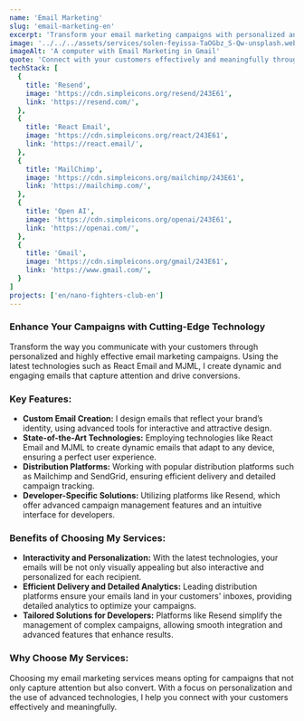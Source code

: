 ```yaml
---
name: 'Email Marketing'
slug: 'email-marketing-en'
excerpt: 'Transform your email marketing campaigns with personalized and dynamic emails, utilizing the latest technologies and leading distribution platforms.'
image: '../../../assets/services/solen-feyissa-TaOGbz_S-Qw-unsplash.webp'
imageAlt: 'A computer with Email Marketing in Gmail'
quote: 'Connect with your customers effectively and meaningfully through personalized and dynamic email marketing campaigns.'
techStack: [
  {
    title: 'Resend',
    image: 'https://cdn.simpleicons.org/resend/243E61',
    link: 'https://resend.com/',
  },
  {
    title: 'React Email',
    image: 'https://cdn.simpleicons.org/react/243E61',
    link: 'https://react.email/',
  },
  {
    title: 'MailChimp',
    image: 'https://cdn.simpleicons.org/mailchimp/243E61',
    link: 'https://mailchimp.com/',
  },
  {
    title: 'Open AI',
    image: 'https://cdn.simpleicons.org/openai/243E61',
    link: 'https://openai.com/',
  },
  {
    title: 'Gmail',
    image: 'https://cdn.simpleicons.org/gmail/243E61',
    link: 'https://www.gmail.com/',
  }
]
projects: ['en/nano-fighters-club-en']
---
```


### Enhance Your Campaigns with Cutting-Edge Technology

Transform the way you communicate with your customers through personalized and highly effective email marketing campaigns. Using the latest technologies such as React Email and MJML, I create dynamic and engaging emails that capture attention and drive conversions.

### Key Features:

- **Custom Email Creation:** I design emails that reflect your brand’s identity, using advanced tools for interactive and attractive design.
- **State-of-the-Art Technologies:** Employing technologies like React Email and MJML to create dynamic emails that adapt to any device, ensuring a perfect user experience.
- **Distribution Platforms:** Working with popular distribution platforms such as Mailchimp and SendGrid, ensuring efficient delivery and detailed campaign tracking.
- **Developer-Specific Solutions:** Utilizing platforms like Resend, which offer advanced campaign management features and an intuitive interface for developers.

### Benefits of Choosing My Services:

- **Interactivity and Personalization:** With the latest technologies, your emails will be not only visually appealing but also interactive and personalized for each recipient.
- **Efficient Delivery and Detailed Analytics:** Leading distribution platforms ensure your emails land in your customers' inboxes, providing detailed analytics to optimize your campaigns.
- **Tailored Solutions for Developers:** Platforms like Resend simplify the management of complex campaigns, allowing smooth integration and advanced features that enhance results.

### Why Choose My Services:

Choosing my email marketing services means opting for campaigns that not only capture attention but also convert. With a focus on personalization and the use of advanced technologies, I help you connect with your customers effectively and meaningfully.